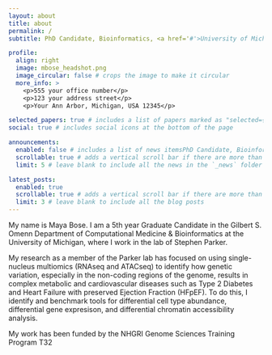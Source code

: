 ```yaml
---
layout: about
title: about
permalink: /
subtitle: PhD Candidate, Bioinformatics, <a href='#'>University of Michigan, Ann Arbor</a>. 

profile:
  align: right
  image: mbose_headshot.png
  image_circular: false # crops the image to make it circular
  more_info: >
    <p>555 your office number</p>
    <p>123 your address street</p>
    <p>Your Ann Arbor, Michigan, USA 12345</p>

selected_papers: true # includes a list of papers marked as "selected={true}"
social: true # includes social icons at the bottom of the page

announcements:
  enabled: false # includes a list of news itemsPhD Candidate, Bioinformatics, 
  scrollable: true # adds a vertical scroll bar if there are more than 3 news items
  limit: 5 # leave blank to include all the news in the `_news` folder

latest_posts:
  enabled: true
  scrollable: true # adds a vertical scroll bar if there are more than 3 new posts items
  limit: 3 # leave blank to include all the blog posts
---
```


My name is Maya Bose. I am a 5th year Graduate Candidate in the Gilbert S. Omenn Department of Computational Medicine & Bioinformatics at the University of Michigan, where I work in the lab of Stephen Parker.

My research as a member of the Parker lab has focused on using single-nucleus multiomics (RNAseq and ATACseq) to identify how genetic variation, especially in the non-coding regions of the genome, results in complex metabolic and cardiovascular diseases such as Type 2 Diabetes and Heart Failure with preserved Ejection Fraction (HFpEF). To do this, I identify and benchmark tools for differential cell type abundance, differential gene expresison, and differential chromatin accessibility analysis.

My work has been funded by the NHGRI Genome Sciences Training Program T32

